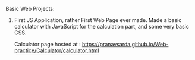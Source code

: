 Basic Web Projects:

1.  First JS Application, rather First Web Page ever made.
    Made a basic calculator with JavaScript for the calculation part, and some very basic CSS.

    Calculator page hosted at : https://pranavsarda.github.io/Web-practice/Calculator/calculator.html

